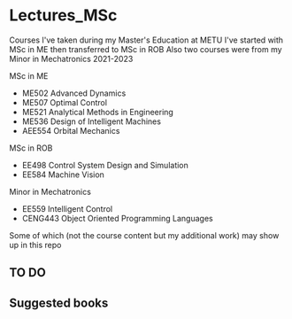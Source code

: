 # Lectures_MSc
Courses I've taken during my Master's Education at METU
I've started with MSc in ME then transferred to MSc in ROB
Also two courses were from my Minor in Mechatronics
2021-2023

MSc in ME
- ME502 Advanced Dynamics
- ME507 Optimal Control
- ME521 Analytical Methods in Engineering
- ME536 Design of Intelligent Machines
- AEE554 Orbital Mechanics

MSc in ROB
- EE498 Control System Design and Simulation
- EE584 Machine Vision

Minor in Mechatronics
- EE559 Intelligent Control
- CENG443 Object Oriented Programming Languages

Some of which (not the course content but my additional work) may show up in this repo

## TO DO
## Suggested books
